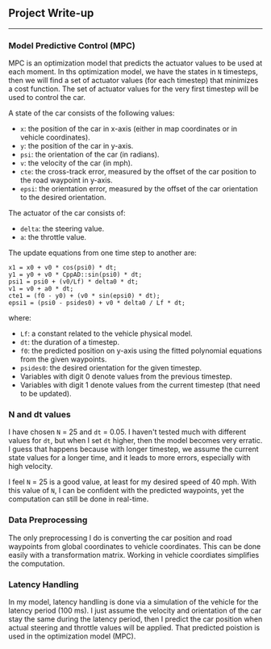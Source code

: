 ## Project Write-up
---

### Model Predictive Control (MPC)
MPC is an optimization model that predicts the actuator values to be used at each moment. In ths optimization model, we have the states in `N` timesteps, then we will find a set of actuator values (for each timestep) that minimizes a cost function. The set of actuator values for the very first timestep will be used to control the car.

A state of the car consists of the following values:
* `x`: the position of the car in x-axis (either in map coordinates or in vehicle coordinates).
* `y`: the position of the car in y-axis.
* `psi`: the orientation of the car (in radians).
* `v`: the velocity of the car (in mph).
* `cte`: the cross-track error, measured by the offset of the car position to the road waypoint in y-axis.
* `epsi`: the orientation error, measured by the offset of the car orientation to the desired orientation.

The actuator of the car consists of:
* `delta`: the steering value.
* `a`: the throttle value.

The update equations from one time step to another are:
```
x1 = x0 + v0 * cos(psi0) * dt;
y1 = y0 + v0 * CppAD::sin(psi0) * dt; 
psi1 = psi0 + (v0/Lf) * delta0 * dt;
v1 = v0 + a0 * dt;
cte1 = (f0 - y0) + (v0 * sin(epsi0) * dt);
epsi1 = (psi0 - psides0) + v0 * delta0 / Lf * dt;
``` 
where:
* `Lf`: a constant related to the vehicle physical model.
* `dt`: the duration of a timestep.
* `f0`: the predicted position on y-axis using the fitted polynomial equations from the given waypoints.
* `psides0`: the desired orientation for the given timestep.
* Variables with digit 0 denote values from the previous timestep.
* Variables with digit 1 denote values from the current timestep (that need to be updated).

### N and dt values
I have chosen `N` = 25 and `dt` = 0.05. I haven't tested much with different values for `dt`, but when I set `dt` higher, then the model becomes very erratic. I guess that happens because with longer timestep, we assume the current state values for a longer time, and it leads to more errors, especially with high velocity. 

I feel `N` = 25 is a good value, at least for my desired speed of 40 mph. With this value of `N`, I can be confident with the predicted waypoints, yet the computation can still be done in real-time. 

### Data Preprocessing
The only preprocessing I do is converting the car position and road waypoints from global coordinates to vehicle coordinates. This can be done easily with a transformation matrix. Working in vehicle coordiates simplifies the computation.

### Latency Handling
In my model, latency handling is done via a simulation of the vehicle for the latency period (100 ms). I just assume the velocity and orientation of the car stay the same during the latency period, then I predict the car position when actual steering and throttle values will be applied. That predicted poistion is used in the optimization model (MPC).

